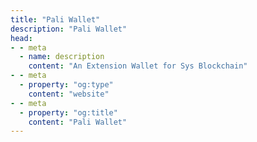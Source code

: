 ```yaml
---
title: "Pali Wallet"
description: "Pali Wallet"
head:
- - meta
  - name: description
    content: "An Extension Wallet for Sys Blockchain"
- - meta
  - property: "og:type"
    content: "website"
- - meta
  - property: "og:title"
    content: "Pali Wallet"
---
```


<ProjectPage title="Pali Wallet" description="An Extension Wallet for Sys Blockchain" />
